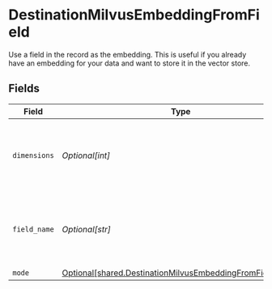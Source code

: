 # DestinationMilvusEmbeddingFromField

Use a field in the record as the embedding. This is useful if you already have an embedding for your data and want to store it in the vector store.


## Fields

| Field                                                                                                                          | Type                                                                                                                           | Required                                                                                                                       | Description                                                                                                                    | Example                                                                                                                        |
| ------------------------------------------------------------------------------------------------------------------------------ | ------------------------------------------------------------------------------------------------------------------------------ | ------------------------------------------------------------------------------------------------------------------------------ | ------------------------------------------------------------------------------------------------------------------------------ | ------------------------------------------------------------------------------------------------------------------------------ |
| `dimensions`                                                                                                                   | *Optional[int]*                                                                                                                | :heavy_check_mark:                                                                                                             | The number of dimensions the embedding model is generating                                                                     | 1536                                                                                                                           |
| `field_name`                                                                                                                   | *Optional[str]*                                                                                                                | :heavy_check_mark:                                                                                                             | Name of the field in the record that contains the embedding                                                                    | embedding                                                                                                                      |
| `mode`                                                                                                                         | [Optional[shared.DestinationMilvusEmbeddingFromFieldMode]](undefined/models/shared/destinationmilvusembeddingfromfieldmode.md) | :heavy_minus_sign:                                                                                                             | N/A                                                                                                                            |                                                                                                                                |